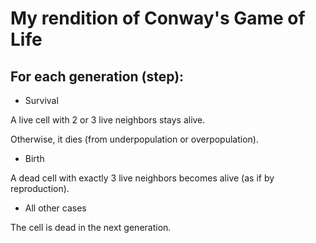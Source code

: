 # My rendition of Conway's Game of Life

## For each generation (step):

- Survival

A live cell with 2 or 3 live neighbors stays alive.

Otherwise, it dies (from underpopulation or overpopulation).

- Birth

A dead cell with exactly 3 live neighbors becomes alive (as if by reproduction).

- All other cases

The cell is dead in the next generation.
